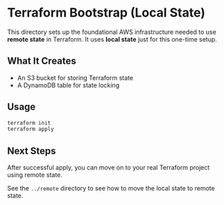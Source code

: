 # Terraform Bootstrap (Local State)

This directory sets up the foundational AWS infrastructure needed to use **remote state** in Terraform. It uses **local state** just for this one-time setup.

## What It Creates

- An S3 bucket for storing Terraform state
- A DynamoDB table for state locking

## Usage

```bash
terraform init
terraform apply
```

## Next Steps
After successful apply, you can move on to your real Terraform project using remote state.

See the `../remote` directory to see how to move the local state to remote state.
